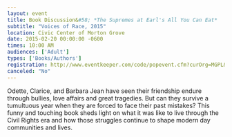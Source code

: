 ```yaml
---
layout: event
title: Book Discussion&#58; *The Supremes at Earl's All You Can Eat*
subtitle: "Voices of Race, 2015"
location: Civic Center of Morton Grove
date: 2015-02-20 00:00:00 -0600
times: 10:00 AM
audiences: ['Adult']
types: ['Books/Authors']
registration: http://www.eventkeeper.com/code/popevent.cfm?curOrg=MGPL&curApp=events&eID=3884150&thisDate=NO_DATE
canceled: "No"
---
```

Odette, Clarice, and Barbara Jean have seen their friendship endure through bullies, love affairs and great tragedies. But can they survive a tumultuous year when they are forced to face their past mistakes? This funny and touching book sheds light on what it was like to live through the Civil Rights era and how those struggles continue to shape modern day communities and lives.
